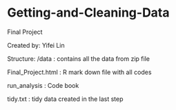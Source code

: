 # Getting-and-Cleaning-Data
Final Project

Created by: Yifei Lin

Structure:
/data : contains all the data from zip file

Final_Project.html : R mark down file with all codes

run_analysis : Code book

tidy.txt : tidy data created in the last step
